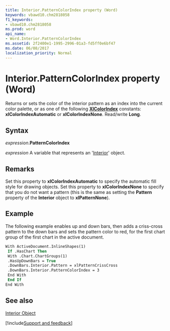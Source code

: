 ```yaml
---
title: Interior.PatternColorIndex property (Word)
keywords: vbawd10.chm2818058
f1_keywords:
- vbawd10.chm2818058
ms.prod: word
api_name:
- Word.Interior.PatternColorIndex
ms.assetid: 2f2400e1-1995-2996-01a3-fd5ff0e6bf47
ms.date: 06/08/2017
localization_priority: Normal
---
```



# Interior.PatternColorIndex property (Word)

Returns or sets the color of the interior pattern as an index into the current color palette, or as one of the following  **[XlColorIndex](Word.xlcolorindex.md)** constants: **xlColorIndexAutomatic** or **xlColorIndexNone**. Read/write **Long**.


## Syntax

_expression_.**PatternColorIndex**

_expression_ A variable that represents an '[Interior](Word.Interior.md)' object.


## Remarks

Set this property to  **xlColorIndexAutomatic** to specify the automatic fill style for drawing objects. Set this property to **xlColorIndexNone** to specify that you do not want a pattern (this is the same as setting the **Pattern** property of the **Interior** object to **xlPatternNone**).


## Example

The following example enables up and down bars, then adds a criss-cross pattern to the down bars and sets the pattern color to red, for the first chart group of the first chart in the active document.


```vb
With ActiveDocument.InlineShapes(1) 
 If .HasChart Then 
 With .Chart.ChartGroups(1) 
 .HasUpDownBars = True 
 .DownBars.Interior.Pattern = xlPatternCrissCross 
 .DownBars.Interior.PatternColorIndex = 3 
 End With 
 End If 
End With
```


## See also


[Interior Object](Word.Interior.md)

[!include[Support and feedback](~/includes/feedback-boilerplate.md)]